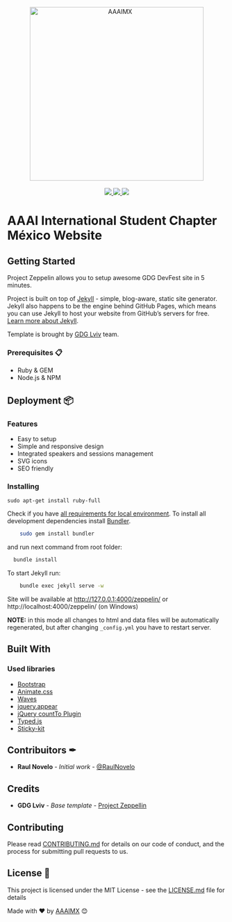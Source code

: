 <p align="center">
    <img src="https://www.aaaimx.org/img/other/aaaimx-ist.png" width="400" alt="AAAIMX"><br><br>
    <a href="https://www.aaaimx.org/" target="_blank">
        <img src="https://img.shields.io/badge/website-AAAI%20Student%20Chapter%20M%C3%A9xico-yellow">
    </a>
    <a href="https://web.facebook.com/aaaimx/" target="_blank">
        <img src="https://img.shields.io/badge/follow%20us-%40aaaimx-blue">
    </a>
    <a href="https://www.aaaimx.org/research" target="_blank">
        <img src="https://img.shields.io/badge/donate-support%20us-green">
    </a>
</p>
<!-- __ -->


# AAAI International Student Chapter México Website

## Getting Started

Project Zeppelin allows you to setup awesome GDG DevFest site in 5 minutes.

Project is built on top of [Jekyll](http://jekyllrb.com/) - simple, blog-aware, static site generator. Jekyll also happens to be the engine behind GitHub Pages, which means you can use Jekyll to host your website from GitHub’s servers for free. [Learn more about Jekyll](http://jekyllrb.com/).

Template is brought by [GDG Lviv](http://lviv.gdg.org.ua/) team.

### Prerequisites 📋

- Ruby & GEM
- Node.js & NPM

## Deployment 📦

### Features
* Easy to setup
* Simple and responsive design
* Integrated speakers and sessions management
* SVG icons
* SEO friendly

### Installing

    sudo apt-get install ruby-full

Check if you have [all requirements for local environment](http://jekyllrb.com/docs/installation/).
To install all development dependencies install [Bundler](http://bundler.io/).
```bash
    sudo gem install bundler
```
and run next command from root folder:

```bash
  bundle install
```  

To start Jekyll run:
```bash
    bundle exec jekyll serve -w
```
Site will be available at http://127.0.0.1:4000/zeppelin/ or http://localhost:4000/zeppelin/ (on Windows)

**NOTE:** in this mode all changes to html and data files will be automatically regenerated, but after changing ```_config.yml``` you have to restart server.

## Built With

### Used libraries
* [Bootstrap](https://github.com/twbs/bootstrap)
* [Animate.css](https://github.com/daneden/animate.css)
* [Waves](https://github.com/publicis-indonesia/Waves)
* [jquery.appear](https://github.com/bas2k/jquery.appear)
* [jQuery countTo Plugin](https://github.com/mhuggins/jquery-countTo)
* [Typed.js](https://github.com/mattboldt/typed.js)
* [Sticky-kit](https://github.com/leafo/sticky-kit)

## Contribuitors ✒
- **Raul Novelo** - _Initial work_ - [@RaulNovelo](https://github.com/RaulNovelo)

## Credits
- **GDG Lviv** - _Base template_ - [Project Zeppellin](https://github.com/gdg-x/zeppelin)

## Contributing

Please read [CONTRIBUTING.md](https://www.aaaimx.org/cod) for details on our code of conduct, and the process for submitting pull requests to us.

## License 📄

This project is licensed under the MIT License - see the [LICENSE.md](LICENSE.md) file for details

Made with ❤️ by [AAAIMX](https://github.com/aaaimx) 😊

